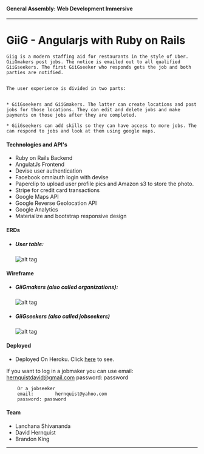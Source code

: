 #### General Assembly: Web Development Immersive
---
# GiiG - Angularjs with Ruby on Rails
    Giig is a modern staffing aid for restaurants in the style of Uber. GiiGmakers post jobs. The notice is emailed out to all qualified GiiGseekers. The first GiiGseeker who responds gets the job and both parties are notified.


    The user experience is divided in two parts:


    * GiiGseekers and GiiGmakers. The latter can create locations and post jobs for those locations. They can edit and delete jobs and make payments on those jobs after they are completed.

    * GiiGseekers can add skills so they can have access to more jobs. The can respond to jobs and look at them using google maps.

#### Technologies and API's
* Ruby on Rails Backend
* AngulatJs Frontend
* Devise user authentication
* Facebook omniauth login with devise
* Paperclip to upload user profile pics and Amazon s3 to store the photo.
* Stripe for credit card transactions
* Google Maps API
* Google Reverse Geolocation API
* Google Analytics
* Materialize and bootstrap responsive design

#### ERDs
* ##### User table:
    ![alt tag](https://raw.githubusercontent.com/lanchana/GIIG/master/ERD/giig_erd.png)


#### Wireframe
* ##### GiiGmakers (also called organizations):

    ![alt tag](https://raw.githubusercontent.com/lanchana/GIIG/master/wireframes/Organization_wireframes.png)
* ##### GiiGseekers (also called jobseekers)

    ![alt tag](https://raw.githubusercontent.com/lanchana/GIIG/master/wireframes/JobSeeker_wireframes.png)

#### Deployed
* Deployed On Heroku. Click [here](https://pure-reaches-61040.herokuapp.com/) to see.

 If you want to log in a jobmaker you can use
        email:        hernquistdavid@gmail.com
        password: password

        Or a jobseeker
        email:        hernquist@yahoo.com
        password: password

#### Team
* Lanchana Shivananda
* David Hernquist
* Brandon King

---

